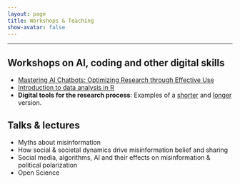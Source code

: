 ```yaml
---
layout: page
title: Workshops & Teaching
show-avatar: false
---
```


___


## Workshops on AI, coding and other digital skills

- [Mastering AI Chatbots: Optimizing Research through Effective Use](https://github.com/hannahmetzler/ai_skills)
- [Introduction to data analysis in R](https://github.com/hannahmetzler/R_intro)
- **Digital tools for the research process**: Examples of a [shorter](https://github.com/hannahmetzler/digital_tools_research) and [longer](https://github.com/JanaLasser/digitalisation-in-research-module-2) version.


## Talks & lectures

- Myths about misinformation
- How social & societal dynamics drive misinformation belief and sharing
- Social media, algorithms, AI and their effects on misinformation & political polarization
- Open Science
